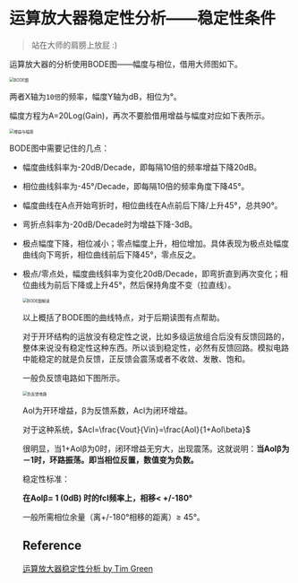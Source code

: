 # 运算放大器稳定性分析——稳定性条件

> 站在大师的肩膀上放屁 :) 

运算放大器的分析使用BODE图——幅度与相位，借用大师图如下。

<img src="https://mythidea.oss-cn-beijing.aliyuncs.com/Snipaste_2018-10-10_00-05-22.png" alt="BODE图" style="zoom:50%;" />



两者X轴为`10倍`的频率，幅度Y轴为dB，相位为°。 

幅度方程为A=20Log(Gain)，再次不要脸借用增益与幅度对应如下表所示。 

<img src="https://mythidea.oss-cn-beijing.aliyuncs.com/Snipaste_2018-10-10_00-13-22.png" alt="增益与幅度" style="zoom:50%;" />



BODE图中需要记住的几点： 

- 幅度曲线斜率为-20dB/Decade，即每隔10倍的频率增益下降20dB。    

- 相位曲线斜率为-45°/Decade，即每隔10倍的频率角度下降45°。  

- 幅度曲线在A点开始弯折时，相位曲线在A点前后下降/上升45°，总共90°。

- 弯折点斜率为-20dB/Decade时为增益下降-3dB。 

- 极点幅度下降，相位减小；零点幅度上升，相位增加。具体表现为极点处幅度曲线向下弯折，相位曲线前后下降45°，零点反之。  

- 极点/零点处，幅度曲线斜率为变化20dB/Decade，即弯折直到再次变化；相位曲线为前后下降或上升45°，然后保持角度不变（拉直线）。   

  <img src="https://mythidea.oss-cn-beijing.aliyuncs.com/Snipaste_2018-10-10_00-21-30.png" alt="BODE图解读" style="zoom:50%;" />

  以上概括了BODE图的曲线特点，对于后期读图有点帮助。

  对于开环结构的运放没有稳定性之说，比如多级运放组合后没有反馈回路的，整体来说没有稳定性这种东西。所以谈到稳定性，必然有反馈回路。模拟电路中能稳定的就是负反馈，正反馈会震荡或者不收敛、发散、饱和。  

  一般负反馈电路如下图所示。  

  <img src="https://mythidea.oss-cn-beijing.aliyuncs.com/Snipaste_2018-10-17_00-36-29.png" alt="负反馈电路" style="zoom:50%;" />

  Aol为开环增益，β为反馈系数，Acl为闭环增益。  

  对于这种系统，$Acl=\frac{Vout}{Vin}=\frac{Aol}{1+Aol\beta}$

  很明显，当1+Aolβ为0时，闭环增益无穷大，出现震荡。这就说明：**当Aolβ为－1时，环路振荡。即当相位反置，数值变为负数。**  

  稳定性标准： 

  **在Aolβ= 1 (0dB) 时的fcl频率上，相移< +/-180°** 

  一般所需相位余量（离+/-180°相移的距离）≥ 45°。

  

  ## Reference

  [运算放大器稳定性分析 by Tim Green](https://pan.baidu.com/s/1Z2hr3QNfsG_qSE0UQjr74w)  